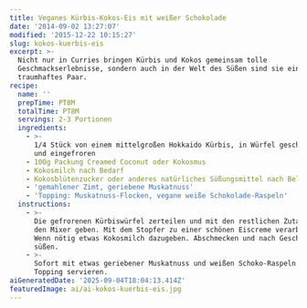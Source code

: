 ```yaml
---
title: Veganes Kürbis-Kokos-Eis mit weißer Schokolade
date: '2014-09-02 13:27:07'
modified: '2015-12-22 10:15:27'
slug: kokos-kuerbis-eis
excerpt: >-
  Nicht nur in Curries bringen Kürbis und Kokos gemeinsam tolle
  Geschmackserlebnisse, sondern auch in der Welt des Süßen sind sie ein
  traumhaftes Paar.
recipe:
  name: ''
  prepTime: PT8M
  totalTime: PT8M
  servings: 2-3 Portionen
  ingredients:
    - >-
      1/4 Stück von einem mittelgroßen Hokkaido Kürbis, in Würfel geschnitten
      und eingefroren
    - 100g Packung Creamed Coconut oder Kokosmus
    - Kokosmilch nach Bedarf
    - Kokosblütenzucker oder anderes natürliches Süßungsmittel nach Belieben
    - 'gemahlener Zimt, geriebene Muskatnuss'
    - 'Topping: Muskatnuss-Flocken, vegane weiße Schokolade-Raspeln'
  instructions:
    - >-
      Die gefrorenen Kürbiswürfel zerteilen und mit den restlichen Zutaten in
      den Mixer geben. Mit dem Stopfer zu einer schönen Eiscreme verarbeiten.
      Wenn nötig etwas Kokosmilch dazugeben. Abschmecken und nach Geschmack
      süßen.
    - >-
      Sofort mit etwas geriebener Muskatnuss und weißen Schoko-Raspeln als
      Topping servieren.
aiGeneratedDate: '2025-09-04T18:04:13.414Z'
featuredImage: ai/ai-kokos-kuerbis-eis.jpg
---
```


